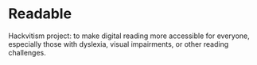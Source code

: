 # Readable
Hackvitism project: to make digital reading more accessible for everyone, especially those with dyslexia, visual impairments, or other reading challenges. 
